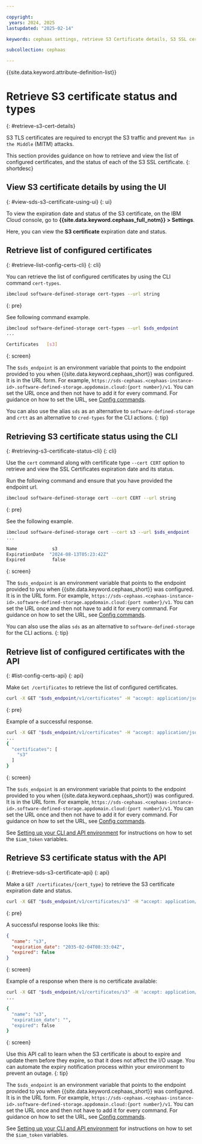 ```yaml
---

copyright:
 years: 2024, 2025
lastupdated: "2025-02-14"

keywords: cephaas settings, retrieve S3 Certificate details, S3 SSL certificate expiration date, status

subcollection: cephaas

---
```


{{site.data.keyword.attribute-definition-list}}

# Retrieve S3 certificate status and types
{: #retrieve-s3-cert-details}

S3 TLS certificates are required to encrypt the S3 traffic and prevent `Man in the Middle` (MITM) attacks.

This section provides guidance on how to retrieve and view the list of configured certificates, and the status of each of the S3 SSL certificate.
{: shortdesc}


## View S3 certificate details by using the UI
{: #view-sds-s3-certificate-using-ui}
{: ui}

To view the expiration date and status of the S3 certificate, on the IBM Cloud console, go to **{{site.data.keyword.cephaas_full_notm}} > Settings**.

Here, you can view the **S3 certificate** expiration date and status.


## Retrieve list of configured certificates
{: #retrieve-list-config-certs-cli}
{: cli}

You can retrieve the list of configured certificates by using the CLI command `cert-types`.

```sh
ibmcloud software-defined-storage cert-types --url string
```
{: pre}

See following command example.

```sh
ibmcloud software-defined-storage cert-types --url $sds_endpoint
...

Certificates   [s3]
```
{: screen}

The `$sds_endpoint` is an environment variable that points to the endpoint provided to you when {{site.data.keyword.cephaas_short}} was configured. It is in the URL form. For example, `https://sds-cephaas.<cephaas-instance-id>.software-defined-storage.appdomain.cloud:{port number}/v1`. You can set the URL once and then not have to add it for every command. For guidance on how to set the URL, see [Config commands](/docs/cephaas?topic=cephaas-ic-sds-cli-reference&interface=cli#ic-config-commands).


You can also use the alias `sds` as an alternative to `software-defined-storage` and `crtt` as an alternative to `cred-types` for the CLI actions.
{: tip}



## Retrieving S3 certificate status using the CLI
{: #retrieving-s3-certificate-status-cli}
{: cli}

Use the `cert` command along with certificate type `--cert CERT` option to retrieve and view the SSL Certificates expiration date and its status.

Run the following command and ensure that you have provided the endpoint url.

```sh
ibmcloud software-defined-storage cert --cert CERT --url string
```
{: pre}

See the following example.

```bash
ibmcloud software-defined-storage cert --cert s3 --url $sds_endpoint
...

Name             s3
ExpirationDate  "2024-08-13T05:23:42Z"
Expired          false

```
{: screen}

The `$sds_endpoint` is an environment variable that points to the endpoint provided to you when {{site.data.keyword.cephaas_short}} was configured. It is in the URL form. For example, `https://sds-cephaas.<cephaas-instance-id>.software-defined-storage.appdomain.cloud:{port number}/v1`. You can set the URL once and then not have to add it for every command. For guidance on how to set the URL, see [Config commands](/docs/cephaas?topic=cephaas-ic-sds-cli-reference&interface=cli#ic-config-commands).


You can also use the alias `sds` as an alternative to `software-defined-storage` for the CLI actions.
{: tip}


## Retrieve list of configured certificates with the API
{: #list-config-certs-api}
{: api}

Make `Get /certificates` to retrieve the list of configured certificates.

```sh
curl -X GET "$sds_endpoint/v1/certificates" -H "accept: application/json" -H "Authorization: Bearer $IAM_TOKEN" -H "IBM-API-Version: 2025-02-01"
```
{: pre}

Example of a successful response.

```sh
curl -X GET "$sds_endpoint/v1/certificates" -H "accept: application/json" -H "Authorization: Bearer $IAM_TOKEN" -H 'IBM-API-Version: 2025-01-15'
...
{
  "certificates": [
    "s3"
  ]
}
```
{: screen}

The `$sds_endpoint` is an environment variable that points to the endpoint provided to you when {{site.data.keyword.cephaas_short}} was configured. It is in the URL form. For example, `https://sds-cephaas.<cephaas-instance-id>.software-defined-storage.appdomain.cloud:{port number}/v1`. You can set the URL once and then not have to add it for every command. For guidance on how to set the URL, see [Config commands](/docs/cephaas?topic=cephaas-ic-sds-cli-reference&interface=cli#ic-config-commands).


See [Setting up your CLI and API environment](/docs/cephaas?topic=cephaas-set-up-environment) for instructions on how to set the `$iam_token` variables.




## Retrieve S3 certificate status with the API
{: #retrieve-sds-s3-certificate-api}
{: api}

Make a `GET /certificates/{cert_type}` to retrieve the S3 certificate expiration date and status.

```sh
curl -X GET "$sds_endpoint/v1/certificates/s3" -H "accept: application/json" -H "Authorization: Bearer $IAM_TOKEN" -H 'IBM-API-Version: 2025-02-01'
```
{: pre}

A successful response looks like this:

```json
{
  "name": "s3",
  "expiration_date": "2035-02-04T08:33:04Z",
  "expired": false
}
```
{: screen}

Example of a response when there is no certificate available:
```sh
curl -X GET "$sds_endpoint/v1/certificates/s3" -H 'accept: application/json'  -H "Authorization: Bearer $IAM_TOKEN" -H 'IBM-API-Version: 2025-01-15'
...

{
  "name": "s3",
  "expiration_date": "",
  "expired": false
}
```
{: screen}


Use this API call to learn when the S3 certificate is about to expire and update them before they expire, so that it does not affect the I/O usage. You can automate the expiry notification process within your environment to prevent an outage.
{: tip}

The `$sds_endpoint` is an environment variable that points to the endpoint provided to you when {{site.data.keyword.cephaas_short}} was configured. It is in the URL form. For example, `https://sds-cephaas.<cephaas-instance-id>.software-defined-storage.appdomain.cloud:{port number}/v1`. You can set the URL once and then not have to add it for every command. For guidance on how to set the URL, see [Config commands](/docs/cephaas?topic=cephaas-ic-sds-cli-reference&interface=cli#ic-config-commands).


See [Setting up your CLI and API environment](/docs/cephaas?topic=cephaas-set-up-environment) for instructions on how to set the `$iam_token` variables.
